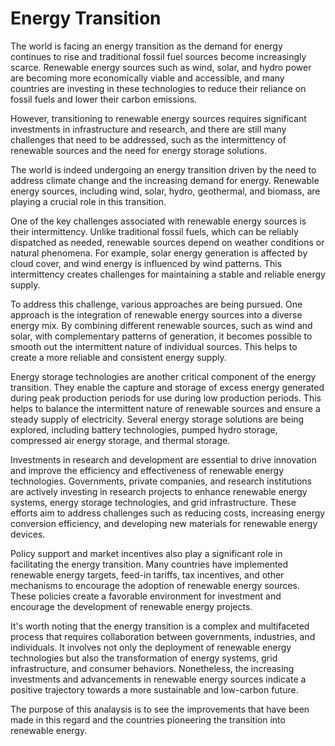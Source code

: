 # Energy Transition

The world is facing an energy transition as the demand for energy continues to rise and traditional fossil fuel sources become increasingly scarce. Renewable energy sources such as wind, solar, and hydro power are becoming more economically viable and accessible, and many countries are investing in these technologies to reduce their reliance on fossil fuels and lower their carbon emissions.</p>
			<p>However, transitioning to renewable energy sources requires significant investments in infrastructure and research, and there are still many challenges that need to be addressed, such as the intermittency of renewable sources and the need for energy storage solutions.</p>
The world is indeed undergoing an energy transition driven by the need to address climate change and the increasing demand for energy. Renewable energy sources, including wind, solar, hydro, geothermal, and biomass, are playing a crucial role in this transition.

One of the key challenges associated with renewable energy sources is their intermittency. Unlike traditional fossil fuels, which can be reliably dispatched as needed, renewable sources depend on weather conditions or natural phenomena. For example, solar energy generation is affected by cloud cover, and wind energy is influenced by wind patterns. This intermittency creates challenges for maintaining a stable and reliable energy supply.

To address this challenge, various approaches are being pursued. One approach is the integration of renewable energy sources into a diverse energy mix. By combining different renewable sources, such as wind and solar, with complementary patterns of generation, it becomes possible to smooth out the intermittent nature of individual sources. This helps to create a more reliable and consistent energy supply.

Energy storage technologies are another critical component of the energy transition. They enable the capture and storage of excess energy generated during peak production periods for use during low production periods. This helps to balance the intermittent nature of renewable sources and ensure a steady supply of electricity. Several energy storage solutions are being explored, including battery technologies, pumped hydro storage, compressed air energy storage, and thermal storage.

Investments in research and development are essential to drive innovation and improve the efficiency and effectiveness of renewable energy technologies. Governments, private companies, and research institutions are actively investing in research projects to enhance renewable energy systems, energy storage technologies, and grid infrastructure. These efforts aim to address challenges such as reducing costs, increasing energy conversion efficiency, and developing new materials for renewable energy devices.

Policy support and market incentives also play a significant role in facilitating the energy transition. Many countries have implemented renewable energy targets, feed-in tariffs, tax incentives, and other mechanisms to encourage the adoption of renewable energy sources. These policies create a favorable environment for investment and encourage the development of renewable energy projects.

It's worth noting that the energy transition is a complex and multifaceted process that requires collaboration between governments, industries, and individuals. It involves not only the deployment of renewable energy technologies but also the transformation of energy systems, grid infrastructure, and consumer behaviors. Nonetheless, the increasing investments and advancements in renewable energy sources indicate a positive trajectory towards a more sustainable and low-carbon future.

The purpose of this analaysis is to see the improvements that have been made in this regard and the countries pioneering the transition into renewable energy.
